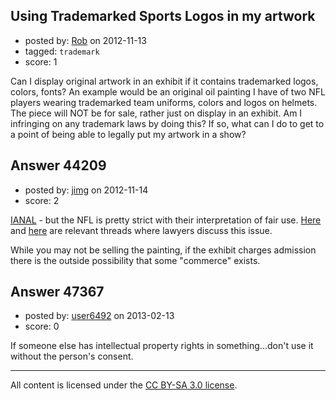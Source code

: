 ## Using Trademarked Sports Logos in my artwork

- posted by: [Rob](https://stackexchange.com/users/-1/21587-rob) on 2012-11-13
- tagged: `trademark`
- score: 1

Can I display original artwork in an exhibit if it contains trademarked logos, colors, fonts? An example would be an original oil painting I have of two NFL players wearing trademarked team uniforms, colors and logos on helmets. The piece will NOT be for sale, rather just on display in an exhibit. Am I infringing on any trademark laws by doing this? If so, what can I do to get to a point of being able to legally put my artwork in a show? 


## Answer 44209

- posted by: [jimg](https://stackexchange.com/users/-1/2380-jimg) on 2012-11-14
- score: 2

<p><a href="http://en.wikipedia.org/wiki/IANAL" rel="nofollow">IANAL</a> - but the NFL is pretty strict with their interpretation of fair use.  <a href="http://www.avvo.com/legal-answers/do-i-have-to-be-licensed-to-paint-an-nfl-player-in-799567.html" rel="nofollow">Here</a> and <a href="http://www.avvo.com/legal-answers/can-i-paint-an-nfl-logo-on-a-friends-private-swimm-269918.html" rel="nofollow">here</a> are relevant threads where lawyers discuss this issue.  </p>

<p>While you may not be selling the painting, if the exhibit charges admission there is the outside possibility that some "commerce" exists.  </p>



## Answer 47367

- posted by: [user6492](https://stackexchange.com/users/-1/6492-user6492) on 2013-02-13
- score: 0

If someone else has intellectual property rights in something...don't use it without the person's consent.  



---

All content is licensed under the [CC BY-SA 3.0 license](https://creativecommons.org/licenses/by-sa/3.0/).
